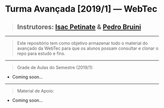 # Turma Avançada [2019/1] — WebTec

> ## Instrutores: [Isac Petinate](github.com/IsacPetinate) & [Pedro Bruini](github.com/Bruini)
_____________________________________
> Este repositório tem como objetivo armazenar todo o material do avançado da WebTec para que os alunos possam consultar e clonar o repo para estudo e fins.
_____________________________________
> Grade de Aulas do Semestre (2019/1):

- Coming soon...
_____________________________________
> Material de Apoio:

- Coming soon...